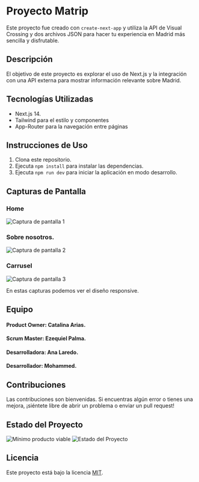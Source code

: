
# Proyecto Matrip

Este proyecto fue creado con `create-next-app` y utiliza la API de Visual Crossing y dos archivos JSON para hacer tu experiencia en Madrid más sencilla y disfrutable.

## Descripción

El objetivo de este proyecto es explorar el uso de Next.js y la integración con una API externa para mostrar información relevante sobre Madrid.


## Tecnologías Utilizadas

- Next.js 14.
- Tailwind para el estilo y componentes
- App-Router para la navegación entre páginas

## Instrucciones de Uso

1. Clona este repositorio.
2. Ejecuta `npm install` para instalar las dependencias.
3. Ejecuta `npm run dev` para iniciar la aplicación en modo desarrollo.

## Capturas de Pantalla

### Home
![Captura de pantalla 1](public/images/captura1.png)
### Sobre nosotros.
![Captura de pantalla 2](public/images/captura2.png)
### Carrusel
![Captura de pantalla 3](public/images/captura3.png)

En estas capturas podemos ver el diseño responsive.

## Equipo

#### Product Owner: Catalina Arias.
#### Scrum Master: Ezequiel Palma.
#### Desarrolladora: Ana Laredo.
#### Desarrollador: Mohammed.

## Contribuciones

Las contribuciones son bienvenidas. Si encuentras algún error o tienes una mejora, ¡siéntete libre de abrir un problema o enviar un pull request!

## Estado del Proyecto
![Mínimo producto viable](https://img.shields.io/badge/MVP-%20Completado-green)
![Estado del Proyecto](https://img.shields.io/badge/Estado-En%20Desarrollo-orange)

## Licencia

Este proyecto está bajo la licencia [MIT](LICENSE).



